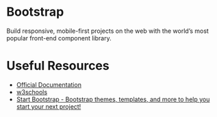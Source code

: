 # Bootstrap
Build responsive, mobile-first projects on the web with the world’s most popular front-end component library.


# Useful Resources
<ul>
  <li><a href="https://getbootstrap.com/"> Official Documentation</a></li>
  <li><a href="https://www.w3schools.com/bootstrap4/"> w3schools</a></li>
  <li><a href="https://startbootstrap.com/"> Start Bootstrap - Bootstrap themes, templates, and more to help you start your next project!</a></li>
  
</ul>
